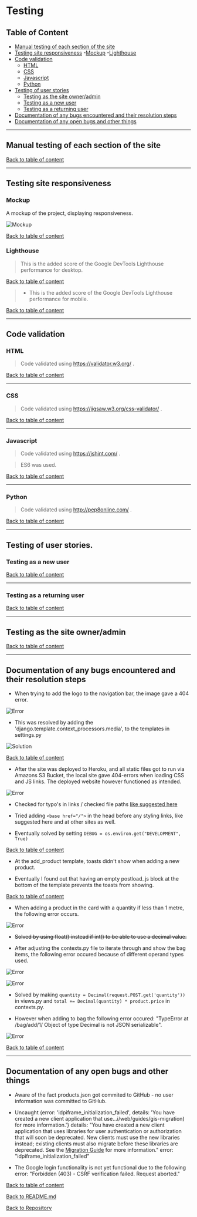 # Testing

## Table of Content

- [Manual testing of each section of the site](#manual-testing-of-each-section-of-the-site)
- [Testing site responsiveness](#testing-site-responsiveness)
    -[Mockup](#mockup)
    -[Lighthouse](#lighthouse)
- [Code validation](#code-validation)
    - [HTML](#html)
    - [CSS](#css)
    - [Javascript](#javascript)
    - [Python](#python)
- [Testing of user stories](#testing-of-user-stories) 
    - [Testing as the site owner/admin](#testing-as-the-site-owner/admin)
    - [Testing as a new user](#testing-as-a-new-user)
    - [Testing as a returning user](#testing-as-a-returning-user)
- [Documentation of any bugs encountered and their resolution steps](#documentation-of-any-bugs-encountered-and-their-resolution-steps)
- [Documentation of any open bugs and other things](#documentation-of-any-open-bugs-and-other-things)

---

## Manual testing of each section of the site




[Back to table of content](#table-of-content)

---

## Testing site responsiveness 

  ### Mockup

A mockup of the project, displaying responsiveness.

![Mockup](media/testing/images/mockup.png)

[Back to table of content](#table-of-content)

  ### Lighthouse

> This is the added score of the Google DevTools Lighthouse performance for desktop.


[Back to table of content](#table-of-content)


> - This is the added score of the Google DevTools Lighthouse performance for mobile.


[Back to table of content](#table-of-content)

---

## Code validation

### HTML

> Code validated using https://validator.w3.org/ .


[Back to table of content](#table-of-content)

---

### CSS

> Code validated using https://jigsaw.w3.org/css-validator/ .


[Back to table of content](#table-of-content)

---

### Javascript

> Code validated using https://jshint.com/ .

> ES6 was used. 


[Back to table of content](#table-of-content)

---

### Python

> Code validated using http://pep8online.com/ .


[Back to table of content](#table-of-content)

---

## Testing of user stories.

  ### Testing as a new user



[Back to table of content](#table-of-content)

---

  ### Testing as a returning user



[Back to table of content](#table-of-content)

---

  ## Testing as the site owner/admin



[Back to table of content](#table-of-content)

---

## Documentation of any bugs encountered and their resolution steps

- When trying to add the logo to the navigation bar, the image gave a 404 error.

![Error](media/testing/images/logo-error-1.png)

- This was resolved by adding the 'django.template.context_processors.media',  to the templates in settings.py

![Solution](media/testing/images/logo-error-solve.png)

[Back to table of content](#table-of-content)

- After the site was deployed to Heroku, and all static files got to run via Amazons S3 Bucket, the local site gave 404-errors when loading CSS and JS links. The deployed website however functioned as intended. 

![Error](media/testing/images/local-css-404.png)

- Checked for typo's in links / checked file paths [like suggested here](https://stackoverflow.com/questions/48248832/stylesheet-not-loaded-because-of-mime-type)
- Tried adding `<base href="/">` in the head before any styling links, like suggested here and at other sites as well.

- Eventually solved by setting `DEBUG = os.environ.get("DEVELOPMENT", True)`

[Back to table of content](#table-of-content)

- At the add_product template, toasts didn't show when adding a new product.

- Eventually I found out that having an empty postload_js block at the bottom of the template prevents the toasts from showing.

[Back to table of content](#table-of-content)

- When adding a product in the card with a quantity if less than 1 metre, the following error occurs.

![Error](media/testing/images/add-to-bag-error.png)

- ~~Solved by using float() instead if int() to be able to use a decimal value.~~ 

- After adjusting the contexts.py file to iterate through and show the bag items, the following error occured because of different operand types used.

![Error](media/testing/images/float-decimal-error-1.png)

![Error](media/testing/images/float-decimal-error-2.png)

- Solved by making `quantity = Decimal(request.POST.get('quantity'))` in views.py and `total += Decimal(quantity) * product.price` in contexts.py. 

- However when adding to bag the following error occured: "TypeError at /bag/add/1/ Object of type Decimal is not JSON serializable".

![Error](media/testing/images/json-serialize.png)

[Back to table of content](#table-of-content)

---

## Documentation of any open bugs and other things

- Aware of the fact products.json got commited to GitHub - no user information was committed to GitHub.

- Uncaught {error: 'idpiframe_initialization_failed', details: 'You have created a new client application that use…i/web/guides/gis-migration) for more information.'}
details: "You have created a new client application that uses libraries for user authentication or authorization that will soon be deprecated. New clients must use the new libraries instead; existing clients must also migrate before these libraries are deprecated. See the [Migration Guide](https://developers.google.com/identity/gsi/web/guides/gis-migration) for more information."
error: "idpiframe_initialization_failed"

- The Google login functionality is not yet functional due to the following error:
    "Forbidden (403) - CSRF verification failed. Request aborted."


[Back to table of content](#table-of-content)

[Back to README.md](https://github.com/nowane/ecommerce/blob/main/README.md)

[Back to Repository](https://github.com/nowane/eatspiration)